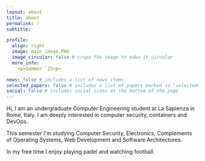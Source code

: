 ```yaml
---
layout: about
title: about
permalink: /
subtitle:

profile:
  align: right
  image: main_image.PNG
  image_circular: false # crops the image to make it circular
  more_info: 
    <p>Summer '23<p>

news: false # includes a list of news items
selected_papers: false # includes a list of papers marked as "selected={true}"
social: false # includes social icons at the bottom of the page
---
```


Hi, I am an undergraduate Computer Engineering student at La Sapienza in Rome, Italy.
I am deeply interested in computer security, containers and DevOps.

This semester I'm studying Computer Security, Electronics, Complements of Operating Systems, Web Development and Software Architectures.

In my free time I enjoy playing padel and watching football.

